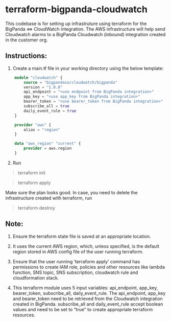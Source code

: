 # terraform-bigpanda-cloudwatch

This codebase is for setting up infrastruture using terraform for the BigPanda <=> CloudWatch integration. The AWS infrastructure will help send Cloudwatch alarms to a BigPanda Cloudwatch (inbound) integration created in the customer org.

## Instructions:
1. Create a main.tf file in your working directory using the below template:

```terraform
    module "cloudwatch" {
        source = "bigpandaio/cloudwatch/bigpanda"
        version = "1.0.0"
        api_endpoint = "<use endpoint from BigPanda integration>"
        app_key = "<use app_key from BigPanda integration>"
        bearer_token = "<use bearer_token from BigPanda integration>"
        subscribe_all = true
        daily_event_rule = true
    }

    provider "aws" {
        alias = "region"
    }

    data "aws_region" "current" {
        provider = aws.region
    }
```   

2. Run 

> terraform init

> terraform apply

Make sure the plan looks good.
In case, you need to delete the infrastructure created with terraform, run 

> terraform destroy

## Note:

1. Ensure the terraform state file is saved at an appropriate location.

2. It uses the current AWS region, which, unless specified, is the default region stored in AWS config file of the user running terraform.

3. Ensure that the user running ‘terraform apply’ command has permissions to create IAM role, policies and other resources like lambda function, SNS topic, SNS subscription, cloudwatch rule and cloudformation stack.

4. This terraform module uses 5 input variables: api_endpoint, app_key, bearer_token, subscribe_all, daily_event_rule. The api_endpoint, app_key and bearer_token need to be retrieved from the Cloudwatch integration created in BigPanda. subscribe_all and daily_event_rule accept boolean values and need to be set to “true” to create appropriate terraform resources.
